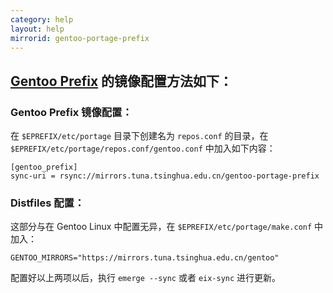 ```yaml
---
category: help
layout: help
mirrorid: gentoo-portage-prefix
---
```


## [Gentoo Prefix](https://wiki.gentoo.org/wiki/Project:Prefix) 的镜像配置方法如下：

### Gentoo Prefix 镜像配置：

在 `$EPREFIX/etc/portage` 目录下创建名为 `repos.conf` 的目录，在 `$EPREFIX/etc/portage/repos.conf/gentoo.conf` 中加入如下内容：

```
[gentoo_prefix]
sync-uri = rsync://mirrors.tuna.tsinghua.edu.cn/gentoo-portage-prefix
```

### Distfiles 配置：

这部分与在 Gentoo Linux 中配置无异，在 `$EPREFIX/etc/portage/make.conf` 中加入：

```
GENTOO_MIRRORS="https://mirrors.tuna.tsinghua.edu.cn/gentoo"
```

配置好以上两项以后，执行 `emerge --sync` 或者 `eix-sync` 进行更新。
